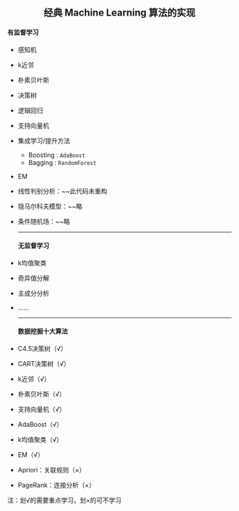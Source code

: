 <h2 align = "center">经典 Machine Learning 算法的实现</h2>

#### 有监督学习

- 感知机

- k近邻

- 朴素贝叶斯

- 决策树

- 逻辑回归

- 支持向量机

- 集成学习/提升方法
  - Boosting : `AdaBoost` 
  - Bagging : `RandomForest` 
  
- EM
  
- 线性判别分析：~~此代码未重构

- 隐马尔科夫模型：~~略

- 条件随机场：~~略

  ------

  #### 无监督学习

- k均值聚类

- 奇异值分解

- 主成分分析

- ......

  ------

  #### 数据挖掘十大算法

- C4.5决策树（√）

- CART决策树（√）

- k近邻（√）

- 朴素贝叶斯（√）

- 支持向量机（√）

- AdaBoost（√）

- k均值聚类（√）

- EM（√）

- Apriori：关联规则（×）

- PageRank：连接分析（×）

注：划√的需要重点学习，划×的可不学习

